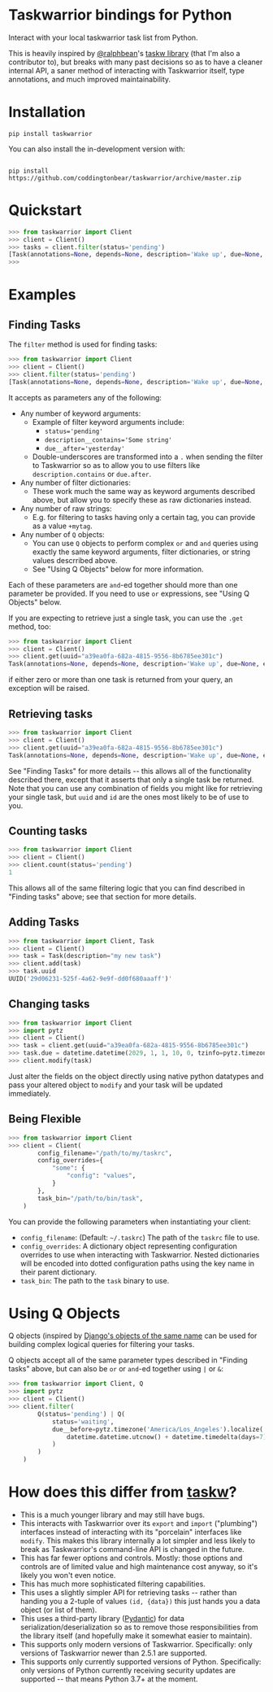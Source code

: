 # Taskwarrior bindings for Python

Interact with your local taskwarrior task list from Python.

This is heavily inspired by [@ralphbean](https://github.com/ralphbean)'s [taskw library](https://github.com/ralphbean/taskw) (that I'm also a contributor to), but breaks with many past decisions so as to have a cleaner internal API, a saner method of interacting with Taskwarrior itself, type annotations, and much improved maintainability.

# Installation

```
pip install taskwarrior
```

You can also install the in-development version with:

```

pip install https://github.com/coddingtonbear/taskwarrior/archive/master.zip

```

# Quickstart

```python
>>> from taskwarrior import Client
>>> client = Client()
>>> tasks = client.filter(status='pending')
[Task(annotations=None, depends=None, description='Wake up', due=None, end=None, entry=datetime.datetime(2022, 1, 24, 4, 28, 11, tzinfo=tzutc()), id=1, imask=None, mask=None, modified=datetime.datetime(2022, 1, 24, 4, 28, 51, tzinfo=tzutc()), parent=None, project=None, recur=None, scheduled=None, start=None, status='pending', tags=['alarm'], until=None, urgency=0.8, uuid=UUID('a39ea0fa-682a-4815-9556-8b6785ee301c'), wait=None)]
>>>
```

# Examples

## Finding Tasks

The `filter` method is used for finding tasks:

```python
>>> from taskwarrior import Client
>>> client = Client()
>>> client.filter(status='pending')
[Task(annotations=None, depends=None, description='Wake up', due=None, end=None, entry=datetime.datetime(2023, 1, 24, 4, 28, 11, tzinfo=tzutc()), id=1, imask=None, mask=None, modified=datetime.datetime(2022, 1, 24, 4, 28, 51, tzinfo=tzutc()), parent=None, project=None, recur=None, scheduled=None, start=None, status='pending', tags=['alarm'], until=None, urgency=0.8, uuid=UUID('a39ea0fa-682a-4815-9556-8b6785ee301c'), wait=None)]
```

It accepts as parameters any of the following:

- Any number of keyword arguments:
  - Example of filter keyword arguments include:
    - `status='pending'`
    - `description__contains='Some string'`
    - `due__after='yesterday'`
  - Double-underscores are transformed into a `.` when sending the filter to Taskwarrior so as to allow you to use filters like `description.contains` or `due.after`.
- Any number of filter dictionaries:
  - These work much the same way as keyword arguments described above, but allow you to specify these as raw dictionaries instead.
- Any number of raw strings:
  - E.g. for filtering to tasks having only a certain tag, you can provide as a value `+mytag`.
- Any number of `Q` objects:
  - You can use `Q` objects to perform complex `or` and `and` queries using exactly the same keyword arguments, filter dictionaries, or string values descrribed above.
  - See "Using Q Objects" below for more information.

Each of these parameters are `and`-ed together should more than one parameter be provided.  If you need to use `or` expressions, see "Using Q Objects" below.

If you are expecting to retrieve just a single task, you can use the `.get` method, too:

```python
>>> from taskwarrior import Client
>>> client = Client()
>>> client.get(uuid="a39ea0fa-682a-4815-9556-8b6785ee301c")
Task(annotations=None, depends=None, description='Wake up', due=None, end=None, entry=datetime.datetime(2023, 1, 24, 4, 28, 11, tzinfo=tzutc()), id=1, imask=None, mask=None, modified=datetime.datetime(2022, 1, 24, 4, 28, 51, tzinfo=tzutc()), parent=None, project=None, recur=None, scheduled=None, start=None, status='pending', tags=['alarm'], until=None, urgency=0.8, uuid=UUID('a39ea0fa-682a-4815-9556-8b6785ee301c'), wait=None)
```

if either zero or more than one task is returned from your query, an exception will be raised.

## Retrieving tasks

```python
>>> from taskwarrior import Client
>>> client = Client()
>>> client.get(uuid="a39ea0fa-682a-4815-9556-8b6785ee301c")
Task(annotations=None, depends=None, description='Wake up', due=None, end=None, entry=datetime.datetime(2023, 1, 24, 4, 28, 11, tzinfo=tzutc()), id=1, imask=None, mask=None, modified=datetime.datetime(2022, 1, 24, 4, 28, 51, tzinfo=tzutc()), parent=None, project=None, recur=None, scheduled=None, start=None, status='pending', tags=['alarm'], until=None, urgency=0.8, uuid=UUID('a39ea0fa-682a-4815-9556-8b6785ee301c'), wait=None)
```

See "Finding Tasks" for more details -- this allows all of the functionality described there, except that it asserts that only a single task be returned.  Note that you can use any combination of fields you might like for retrieving your single task, but `uuid` and `id` are the ones most likely to be of use to you.

## Counting tasks

```python
>>> from taskwarrior import Client
>>> client = Client()
>>> client.count(status='pending')
1
```

This allows all of the same filtering logic that you can find described in "Finding tasks" above; see that section for more details.

## Adding Tasks

```python
>>> from taskwarrior import Client, Task
>>> client = Client()
>>> task = Task(description="my new task")
>>> client.add(task)
>>> task.uuid
UUID('29d06231-525f-4a62-9e9f-dd0f680aaaff')'
```

## Changing tasks

```python
>>> from taskwarrior import Client
>>> import pytz
>>> client = Client()
>>> task = client.get(uuid="a39ea0fa-682a-4815-9556-8b6785ee301c")
>>> task.due = datetime.datetime(2029, 1, 1, 10, 0, tzinfo=pytz.timezone('America/Los_Angeles'))
>>> client.modify(task)
```

Just alter the fields on the object directly using native python datatypes and pass your altered object to `modify` and your task will be updated immediately.


## Being Flexible

```python
>>> from taskwarrior import Client
>>> client = Client(
        config_filename="/path/to/my/taskrc",
        config_overrides={
            "some": {
                "config": "values",
            }
        },
        task_bin="/path/to/bin/task",
    )
```

You can provide the following parameters when instantiating your client:

- `config_filename`: (Default: `~/.taskrc`) The path of the `taskrc` file to use.
- `config_overrides`: A dictionary object representing configuration overrides to use when interacting with Taskwarrior.  Nested dictionaries will be encoded into dotted configuration paths using the key name in their parent dictionary.
- `task_bin`: The path to the `task` binary to use.

# Using Q Objects

Q objects (inspired by [Django's objects of the same name](https://docs.djangoproject.com/en/4.0/topics/db/queries/#s-complex-lookups-with-q-objects) can be used for building complex logical queries for filtering your tasks.

Q objects accept all of the same parameter types described in "Finding tasks" above, but can also be `or` or `and`-ed together using `|` or `&`:

```python
>>> from taskwarrior import Client, Q
>>> import pytz
>>> client = Client()
>>> client.filter(
        Q(status='pending') | Q(
            status='waiting',
            due__before=pytz.timezone('America/Los_Angeles').localize(
                datetime.datetime.utcnow() + datetime.timedelta(days=7)
            )
        )
    )
```

# How does this differ from [taskw](https://github.com/ralphbean/taskw)?

- This is a much younger library and may still have bugs.
- This interacts with Taskwarrior over its `export` and `import` ("plumbing") interfaces instead of interacting with its "porcelain" interfaces like `modify`.  This makes this library internally a lot simpler and less likely to break as Taskwarrior's command-line API is changed in the future.
- This has far fewer options and controls.  Mostly: those options and controls are of limited value and high maintenance cost anyway, so it's likely you won't even notice.
- This has much more sophisticated filtering capabilities.
- This uses a slightly simpler API for retrieving tasks -- rather than handing you a 2-tuple of values `(id, {data})` this just hands you a data object (or list of them).
- This uses a third-party library ([Pydantic](https://pydantic-docs.helpmanual.io/)) for data serialization/deserialization so as to remove those responsibilities from the library itself (and hopefully make it somewhat easier to maintain).
- This supports only modern versions of Taskwarrior.  Specifically: only versions of Taskwarrior newer than 2.5.1 are supported.
- This supports only currently supported versions of Python.  Specifically: only versions of Python currently receiving security updates are supported -- that means Python 3.7+ at the moment.
